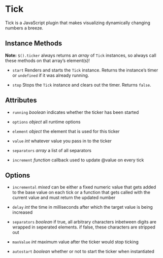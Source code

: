 Tick
====

Tick is a JavaScript plugin that makes visualizing dynamically changing numbers a breeze.

Instance Methods
----------------

**Note:** `$().ticker` always returns an _array_ of `Tick` instances, so always
call these methods on that array’s element(s)!

* `start`
  Renders and starts the `Tick` instance. Returns the instance’s timer or
  `undefined` if it was already running.

* `stop`
  Stops the `Tick` instance and clears out the timer. Returns `false`.


Attributes
----------

* `running` _boolean_
  indicates whether the ticker has been started

* `options` _object_
  all runtime options

* `element` _object_
  the element that is used for this ticker

* `value` _int_
  whatever value you pass in to the ticker

* `separators` _array_
  a list of all separators

* `increment` _function_
  callback used to update @value on every tick


Options
-------

* `incremental` _mixed_
  can be either a fixed numeric value that gets added to the base value on each tick or a function that gets called with the current value and must return the updated number

* `delay` _int_
  the time in milliseconds after which the target value is being increased

* `separators` _boolean_
  if true, all arbitrary characters inbetween digits are wrapped in seperated elements. if false, these characters are stripped out

* `maxValue` _int_
  maximum value after the ticker would stop ticking

* `autostart` _boolean_
  whether or not to start the ticker when instantiated
